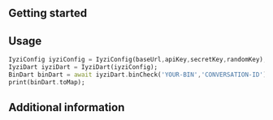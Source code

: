 
## Getting started

## Usage

```dart
IyziConfig iyziConfig = IyziConfig(baseUrl,apiKey,secretKey,randomKey);
IyziDart iyziDart = IyziDart(iyziConfig);
BinDart binDart = await iyziDart.binCheck('YOUR-BIN','CONVERSATION-ID');
print(binDart.toMap);

```

## Additional information
